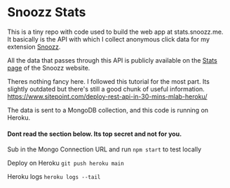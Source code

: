 # Snoozz Stats

This is a tiny repo with code used to build the web app at stats.snoozz.me.
It basically is the API with which I collect anonymous click data for my extension [Snoozz](https://github.com/rohanb10/snoozz-tab-snoozing).

All the data that passes through this API is publicly available on the [Stats page](https://snoozz.me/stats.html) of the Snoozz website.

Theres nothing fancy here. I followed this tutorial for the most part. Its slightly outdated but there's still a good chunk of useful information.
https://www.sitepoint.com/deploy-rest-api-in-30-mins-mlab-heroku/

The data is sent to a MongoDB collection, and this code is running on Heroku.

#### Dont read the section below. Its top secret and not for you.

Sub in the Mongo Connection URL and run `npm start` to test locally

Deploy on Heroku `git push heroku main`

Heroku logs `heroku logs --tail`
